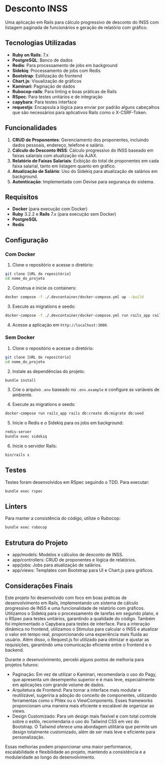# Desconto INSS

Uma aplicação em Rails para cálculo progressivo de desconto do INSS com listagem paginada de funcionários e geração de relatório com gráfico.

## Tecnologias Utilizadas

- **Ruby on Rails**: 7.x
- **PostgreSQL**: Banco de dados
- **Redis**: Para processamento de jobs em background
- **Sidekiq**: Processamento de jobs com Redis
- **Bootstrap**: Estilização do frontend
- **Chart.js**: Visualização de gráficos
- **Kaminari**: Paginação de dados
- **Rubocop-rails**: Para linting e boas práticas de Rails
- **RSpec**: Para testes unitários e de integração
- **capybara**: Para testes interface
- **requestjs**: Encapsula a lógica para enviar por padrão alguns cabeçalhos que são necessários para aplicativos Rails como o X-CSRF-Token.

## Funcionalidades

1. **CRUD de Proponentes**: Gerenciamento dos proponentes, incluindo dados pessoais, endereço, telefone e salário.
2. **Cálculo do Desconto INSS**: Cálculo progressivo do INSS baseado em faixas salariais com atualização via AJAX.
3. **Relatório de Faixas Salariais**: Exibição do total de proponentes em cada faixa salarial, tanto em listagem quanto em gráfico.
4. **Atualização de Salário**: Uso do Sidekiq para atualização de salários em background.
5. **Autenticação**: Implementada com Devise para segurança do sistema.

## Requisitos

- **Docker** (para execução com Docker)
- **Ruby** 3.2.2 e **Rails** 7.x (para execução sem Docker)
- **PostgreSQL**
- **Redis**

## Configuração

### Com Docker

1. Clone o repositório e acesse o diretório:

  ```bash
  git clone [URL do repositório]
  cd nome_do_projeto
  ```

2. Construa e inicie os containers:

  ```bash
  docker compose -f ./.devcontainer/docker-compose.yml up --build
  ```

3. Execute as migrations e seeds:

  ```bash
  docker-compose -f ./.devcontainer/docker-compose.yml run rails_app rails db:create db:migrate db:seed
  ```

4. Acesse a aplicação em `http://localhost:3000`.

### Sem Docker

1. Clone o repositório e acesse o diretório:

  ```bash
  git clone [URL do repositório]
  cd nome_do_projeto
  ```

2. Instale as dependências do projeto:

  ```bash
  bundle install
  ```

3. Crie o arquivo `.env` baseado no `.env.example` e configure as variáveis de ambiente.

4. Execute as migrations e seeds:

  ```bash
  docker-compose run rails_app rails db:create db:migrate db:seed
  ```

5. Inicie o Redis e o Sidekiq para os jobs em background:

  ```bash
  redis-server
  bundle exec sidekiq
  ```

6. Inicie o servidor Rails:

  ```bash
  bin/rails s
  ```

## Testes

Testes foram desenvolvidos em RSpec seguindo o TDD. Para executar:

```bash
bundle exec rspec
```

## Linters

Para manter a consistência do código, utilize o Rubocop:

```bash
bundle exec rubocop
```

## Estrutura do Projeto

- app/models: Modelos e cálculos de desconto de INSS.
- app/controllers: CRUD de proponentes e lógica de relatórios.
- app/jobs: Jobs para atualização de salários.
- app/views: Templates com Bootstrap para UI e Chart.js para gráficos.

## Considerações Finais

Este projeto foi desenvolvido com foco em boas práticas de desenvolvimento em Rails, implementando um sistema de cálculo progressivo de INSS e uma funcionalidade de relatório com gráficos. Utilizamos o Sidekiq para o processamento de tarefas em segundo plano, e o RSpec para testes unitários, garantindo a qualidade do código. Também foi implementado o Capybara para testes de interface. Para a interação dinâmica no frontend, utilizamos o Stimulus para calcular o INSS e atualizar o valor em tempo real, proporcionando uma experiência mais fluida ao usuário. Além disso, o Request.js foi utilizado para otimizar e ajustar as requisições, garantindo uma comunicação eficiente entre o frontend e o backend.

Durante o desenvolvimento, percebi alguns pontos de melhoria para projetos futuros:

- Paginação: Em vez de utilizar o Kaminari, recomendaria o uso do Pagy, que apresenta um desempenho superior e é mais leve, especialmente em aplicações com grande volume de dados.
- Arquitetura de Frontend: Para tornar a interface mais modular e reutilizável, sugeriria a adoção do conceito de componentes, utilizando ferramentas como o Phlex ou o ViewComponents. Esses frameworks proporcionam uma maneira mais eficiente e escalável de organizar as views.
- Design Customizado: Para um design mais flexível e com total controle sobre o estilo, recomendaria o uso do Tailwind CSS em vez do Bootstrap. O Tailwind oferece uma abordagem utilitária que permite um design totalmente customizado, além de ser mais leve e eficiente para personalização.

Essas melhorias podem proporcionar uma maior performance, escalabilidade e flexibilidade ao projeto, mantendo a consistência e a modularidade ao longo do desenvolvimento.
